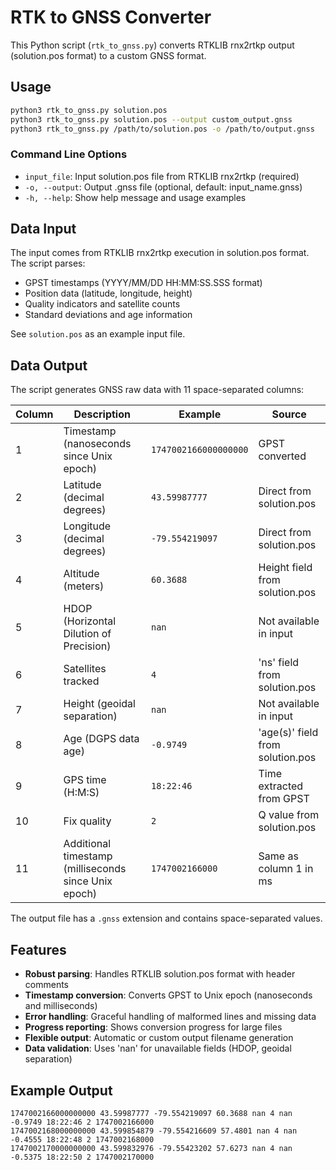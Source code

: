 # RTK to GNSS Converter

This Python script (`rtk_to_gnss.py`) converts RTKLIB rnx2rtkp output (solution.pos format) to a custom GNSS format.

## Usage

```bash
python3 rtk_to_gnss.py solution.pos
python3 rtk_to_gnss.py solution.pos --output custom_output.gnss
python3 rtk_to_gnss.py /path/to/solution.pos -o /path/to/output.gnss
```

### Command Line Options

- `input_file`: Input solution.pos file from RTKLIB rnx2rtkp (required)
- `-o, --output`: Output .gnss file (optional, default: input_name.gnss)
- `-h, --help`: Show help message and usage examples

## Data Input

The input comes from RTKLIB rnx2rtkp execution in solution.pos format. The script parses:
- GPST timestamps (YYYY/MM/DD HH:MM:SS.SSS format)
- Position data (latitude, longitude, height)
- Quality indicators and satellite counts
- Standard deviations and age information

See `solution.pos` as an example input file.

## Data Output

The script generates GNSS raw data with 11 space-separated columns:

| Column | Description | Example | Source |
|--------|-------------|---------|---------|
| 1 | Timestamp (nanoseconds since Unix epoch) | `1747002166000000000` | GPST converted |
| 2 | Latitude (decimal degrees) | `43.59987777` | Direct from solution.pos |
| 3 | Longitude (decimal degrees) | `-79.554219097` | Direct from solution.pos |
| 4 | Altitude (meters) | `60.3688` | Height field from solution.pos |
| 5 | HDOP (Horizontal Dilution of Precision) | `nan` | Not available in input |
| 6 | Satellites tracked | `4` | 'ns' field from solution.pos |
| 7 | Height (geoidal separation) | `nan` | Not available in input |
| 8 | Age (DGPS data age) | `-0.9749` | 'age(s)' field from solution.pos |
| 9 | GPS time (H:M:S) | `18:22:46` | Time extracted from GPST |
| 10 | Fix quality | `2` | Q value from solution.pos |
| 11 | Additional timestamp (milliseconds since Unix epoch) | `1747002166000` | Same as column 1 in ms |

The output file has a `.gnss` extension and contains space-separated values.

## Features

- **Robust parsing**: Handles RTKLIB solution.pos format with header comments
- **Timestamp conversion**: Converts GPST to Unix epoch (nanoseconds and milliseconds)
- **Error handling**: Graceful handling of malformed lines and missing data
- **Progress reporting**: Shows conversion progress for large files
- **Flexible output**: Automatic or custom output filename generation
- **Data validation**: Uses 'nan' for unavailable fields (HDOP, geoidal separation)

## Example Output

```
1747002166000000000 43.59987777 -79.554219097 60.3688 nan 4 nan -0.9749 18:22:46 2 1747002166000
1747002168000000000 43.599854879 -79.554216609 57.4801 nan 4 nan -0.4555 18:22:48 2 1747002168000
1747002170000000000 43.599832976 -79.55423202 57.6273 nan 4 nan -0.5375 18:22:50 2 1747002170000
```
